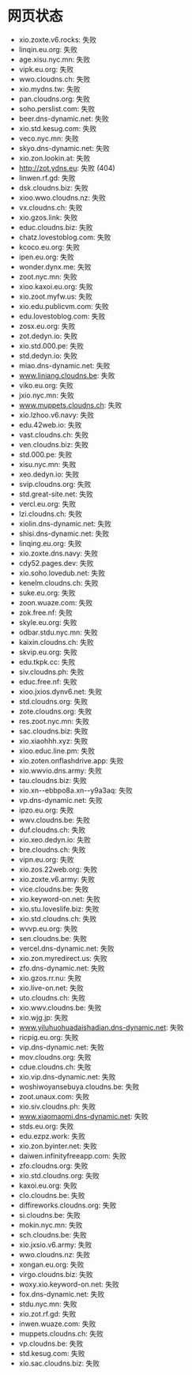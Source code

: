 # 网页状态
- xio.zoxte.v6.rocks: 失败
- linqin.eu.org: 失败
- age.xisu.nyc.mn: 失败
- vipk.eu.org: 失败
- wwo.cloudns.ch: 失败
- xio.mydns.tw: 失败
- pan.cloudns.org: 失败
- soho.perslist.com: 失败
- beer.dns-dynamic.net: 失败
- xio.std.kesug.com: 失败
- veco.nyc.mn: 失败
- skyo.dns-dynamic.net: 失败
- xio.zon.lookin.at: 失败
- http://zot.ydns.eu: 失败 (404)
- linwen.rf.gd: 失败
- dsk.cloudns.biz: 失败
- xioo.wwo.cloudns.nz: 失败
- vx.cloudns.ch: 失败
- xio.gzos.link: 失败
- educ.cloudns.biz: 失败
- chatz.lovestoblog.com: 失败
- kcoco.eu.org: 失败
- ipen.eu.org: 失败
- wonder.dynx.me: 失败
- zoot.nyc.mn: 失败
- xioo.kaxoi.eu.org: 失败
- xio.zoot.myfw.us: 失败
- xio.edu.publicvm.com: 失败
- edu.lovestoblog.com: 失败
- zosx.eu.org: 失败
- zot.dedyn.io: 失败
- xio.std.000.pe: 失败
- std.dedyn.io: 失败
- miao.dns-dynamic.net: 失败
- www.liniang.cloudns.be: 失败
- viko.eu.org: 失败
- jxio.nyc.mn: 失败
- www.muppets.cloudns.ch: 失败
- xio.lzhoo.v6.navy: 失败
- edu.42web.io: 失败
- vast.cloudns.ch: 失败
- ven.cloudns.biz: 失败
- std.000.pe: 失败
- xisu.nyc.mn: 失败
- xeo.dedyn.io: 失败
- svip.cloudns.org: 失败
- std.great-site.net: 失败
- vercl.eu.org: 失败
- lzi.cloudns.ch: 失败
- xiolin.dns-dynamic.net: 失败
- shisi.dns-dynamic.net: 失败
- linqing.eu.org: 失败
- xio.zoxte.dns.navy: 失败
- cdy52.pages.dev: 失败
- xio.soho.lovedub.net: 失败
- kenelm.cloudns.ch: 失败
- suke.eu.org: 失败
- zoon.wuaze.com: 失败
- zok.free.nf: 失败
- skyle.eu.org: 失败
- odbar.stdu.nyc.mn: 失败
- kaixin.cloudns.ch: 失败
- skvip.eu.org: 失败
- edu.tkpk.cc: 失败
- siv.cloudns.ph: 失败
- educ.free.nf: 失败
- xioo.jxios.dynv6.net: 失败
- std.cloudns.org: 失败
- zote.cloudns.org: 失败
- res.zoot.nyc.mn: 失败
- sac.cloudns.biz: 失败
- xio.xiaohhh.xyz: 失败
- xioo.educ.line.pm: 失败
- xio.zoten.onflashdrive.app: 失败
- xio.wwvio.dns.army: 失败
- tau.cloudns.biz: 失败
- xio.xn--ebbpo8a.xn--y9a3aq: 失败
- vp.dns-dynamic.net: 失败
- ipzo.eu.org: 失败
- wwv.cloudns.be: 失败
- duf.cloudns.ch: 失败
- xio.xeo.dedyn.io: 失败
- bre.cloudns.ch: 失败
- vipn.eu.org: 失败
- xio.zos.22web.org: 失败
- xio.zoxte.v6.army: 失败
- vice.cloudns.be: 失败
- xio.keyword-on.net: 失败
- xio.stu.loveslife.biz: 失败
- xio.std.cloudns.ch: 失败
- wvvp.eu.org: 失败
- sen.cloudns.be: 失败
- vercel.dns-dynamic.net: 失败
- xio.zon.myredirect.us: 失败
- zfo.dns-dynamic.net: 失败
- xio.gzos.rr.nu: 失败
- xio.live-on.net: 失败
- uto.cloudns.ch: 失败
- xio.wwv.cloudns.be: 失败
- xio.wjg.jp: 失败
- www.yiluhuohuadaishadian.dns-dynamic.net: 失败
- ricpig.eu.org: 失败
- vip.dns-dynamic.net: 失败
- mov.cloudns.org: 失败
- cdue.cloudns.ch: 失败
- xio.vip.dns-dynamic.net: 失败
- woshiwoyansebuya.cloudns.be: 失败
- zoot.unaux.com: 失败
- xio.siv.cloudns.ph: 失败
- www.xiaomaomi.dns-dynamic.net: 失败
- stds.eu.org: 失败
- edu.ezpz.work: 失败
- xio.zon.byinter.net: 失败
- daiwen.infinityfreeapp.com: 失败
- zfo.cloudns.org: 失败
- xio.std.cloudns.org: 失败
- kaxoi.eu.org: 失败
- clo.cloudns.be: 失败
- diffireworks.cloudns.org: 失败
- si.cloudns.be: 失败
- mokin.nyc.mn: 失败
- sch.cloudns.be: 失败
- xio.jxsio.v6.army: 失败
- wwo.cloudns.nz: 失败
- xongan.eu.org: 失败
- virgo.cloudns.biz: 失败
- woxy.xio.keyword-on.net: 失败
- fox.dns-dynamic.net: 失败
- stdu.nyc.mn: 失败
- xio.zot.rf.gd: 失败
- inwen.wuaze.com: 失败
- muppets.cloudns.ch: 失败
- vp.cloudns.be: 失败
- std.kesug.com: 失败
- xio.sac.cloudns.biz: 失败

